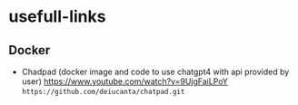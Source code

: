 # usefull-links 
## Docker 
* Chadpad (docker image and code  to use chatgpt4 with api provided by user)
https://www.youtube.com/watch?v=9UjgFaiLPoY
`https://github.com/deiucanta/chatpad.git`
